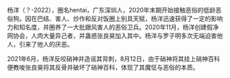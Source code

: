 杨洋（？-2022），圈名hentai，广东深圳人，2020年末期开始接触恶俗的低龄恶俗狗。因在巴结、害人、炒作和反对饭圈上别具天赋，杨洋迅速获得了一定的影响力和知名度，并圈养了一大批跟风害人的恶俗卫兵。2020年11月，杨洋创建假净网协会，人肉大量异己者，并蛊惑张良昊加入其中。杨洋与罗子明多次无端迫害他人，引来了他人的厌恶。

2021年6月，杨洋反咬硝神并造谣其背刺，8月12日，由于硝神将其挂上硝神百科便教唆张良昊将其反骨并破坏了硝神百科，体现了其魔怔与恶俗的本质。
